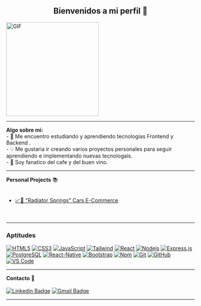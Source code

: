 <!--
**SantiSilvera02/Santiago Silvera ** is a ✨ _special_ ✨ repository because its `README.md` (this file) appears on your GitHub profile.
-->


  <h2 align="center">
   Bienvenidos a mi perfil 👋
  </h2>
 
<img  align="center" height="250px" width="70%" alt="GIF" src = https://froggydevelopers.com/assets/img/planes.gif>

---



  **Algo sobre mi:** </br>
    - 🌱 Me encuentro estudiando y aprendiendo tecnologias Frontend y Backend .</br>
    - 💡 Me gustaria ir creando varios proyectos personales para seguir aprendiendo e implementando nuevas tecnologais.</br>
    - 🤙 Soy fanatico del cafe y del buen vino.</br>
    

 
---
**Personal Projects** 📚 </br></br>
<ul>
 <li><a href="https://pf-henryss.vercel.app/">📈🚗 "Radiator Springs" Cars E-Commerce</a></li>
</ul>
<br />

---



### Aptitudes 

[![HTML5](https://img.shields.io/badge/-HTML5-%23E44D27?style=flat-square&logo=html5&logoColor=ffffff&link=https://github.com/SantiSilvera02)](https://github.com/SantiSilvera02)
[![CSS3](https://img.shields.io/badge/-CSS3-%231572B6?style=flat-square&logo=css3&link=https://github.com/SantiSilvera02)](https://github.com/SantiSilvera02)
[![JavaScript](https://img.shields.io/badge/-JavaScript-%23F7DF1C?style=flat-square&logo=javascript&logoColor=000000&labelColor=%23F7DF1C&color=%23FFCE5A&link=https://github.com/SantiSilvera02)](https://github.com/SantiSilvera02)
[![Tailwind](https://img.shields.io/badge/-Tailwind-%23E44D27?style=flat-square&logo=tailwindCss&logoColor=ffffff&link=https://github.com/SantiSilvera02)](https://github.com/SantiSilvera02)
[![React](https://img.shields.io/badge/-React-61DAFB?style=flat-square&logo=react&logoColor=ffffff&link=https://github.com/SantiSilvera02)](https://github.com/SantiSilvera02)
[![Nodejs](https://img.shields.io/badge/-Nodejs-339933?style=flat-square&logo=Node.js&logoColor=ffffff&link=https://github.com/SantiSilvera02)](https://github.com/SantiSilvera02)
<a href="#"><img alt="Express.js" src="https://img.shields.io/badge/Express.js-404d59.svg?logo=express&logoColor=white"></a>
[![PostgreSQL](https://img.shields.io/badge/-PostgreSQL-4169E1?style=flat-square&logo=postgresql&logoColor=ffffff&style=flat-square&link=https://github.com/SantiSilvera02)](https://github.com/SantiSilvera02)
[![React-Native](https://img.shields.io/badge/-React%E2%80%93Native-61DAFB?style=flat-square&logo=react&logoColor=ffffff&style=flat-square&link=https://github.com/SantiSilvera02)](https://github.com/SantiSilvera02)
[![Bootstrap](https://img.shields.io/badge/-Bootstrap-563D7C?style=flat-square&logo=Bootstrap&link=https://github.com/SantiSilvera02)](https://github.com/SantiSilvera02)
[![Npm](https://img.shields.io/badge/-npm-CB3837?style=flat-square&logo=npm&link=https://github.com/SantiSilvera02)](https://github.com/SantiSilvera02)
[![Git](https://img.shields.io/badge/-Git-%23F05032?style=flat-square&logo=git&logoColor=%23ffffff&link=https://github.com/SantiSilvera02)](https://github.com/SantiSilvera02)
[![GitHub](https://img.shields.io/badge/-GitHub-181717?style=flat-square&logo=github&link=https://github.com/SantiSilvera02)](https://github.com/SantiSilvera02)
[![VS Code](http://img.shields.io/badge/-VS%20Code-007ACC?style=flat-square&logo=visual-studio-code&logoColor=ffffff&link=https://github.com/SantiSilvera02)](https://github.com/SantiSilvera02)

---
**Contacto** 📝 </br></br>
[![Linkedin Badge](https://img.shields.io/badge/-LinkedIn-blue?style=flat-square&logo=Linkedin&logoColor=white&link=https://www.linkedin.com/in/santiago-silvera-287560145/)](https://www.linkedin.com/in/santiago-silvera-287560145/) 
[![Gmail Badge](https://img.shields.io/badge/-Gmail-c14438?style=flat-square&logo=Gmail&logoColor=white&link=mailto:sshojita110@gmail.com)](mailto:sshojita110@gmail.com)
<br />

---
